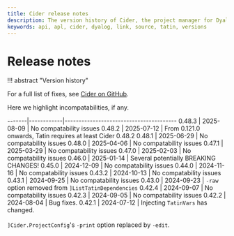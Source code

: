```yaml
---
title: Cider release notes
description: The version history of Cider, the project manager for Dyalog APL software authors.
keywords: api, apl, cider, dyalog, link, source, tatin, versions
---
```

# Release notes


!!! abstract "Version history"

For a full list of fixes, see [Cider on GitHub](https://github.com/aplteam/Cider/releases).

Here we highlight incompatabilities, if any.

<style>
  .nowrap {
    white-space: nowrap;
  }
</style>

-------|------------|----------------------------------------
0.48.3 | 2025-08-09 | No compatability issues
0.48.2 | 2025-07-12 | From 0.121.0 onwards, Tatin requires at least Cider 0.48.2
0.48.1 | 2025-06-29 | No compatability issues
0.48.0 | 2025-04-06 | No compatability issues
0.47.1 | 2025-03-29 | No compatability issues
0.47.0 | 2025-02-03 | No compatability issues
0.46.0 | 2025-01-14 | Several potentially BREAKING CHANGES!
0.45.0 | 2024-12-09 | No compatability issues
0.44.0 | 2024-11-16 | No compatability issues
0.43.2 | 2024-10-13 | No compatability issues
0.43.1 | 2024-09-25 | No compatability issues
0.43.0 | 2024-09-23 | `-raw` option removed from `]ListTatinDependencies`
0.42.4 | 2024-09-07 | No compatability issues
0.42.3 | 2024-09-05 | No compatability issues
0.42.2 | 2024-08-04 | Bug fixes.
0.42.1 | 2024-07-12 | Injecting `TatinVars` has changed.<br><br>`]Cider.ProjectConfig`'s `-print` option replaced by `-edit`.



















